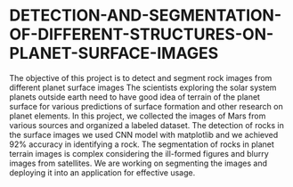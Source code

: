 # DETECTION-AND-SEGMENTATION-OF-DIFFERENT-STRUCTURES-ON-PLANET-SURFACE-IMAGES
The objective of this project is to detect and segment rock images from different planet surface images
The scientists exploring the solar system planets outside earth need to have good idea of terrain of the planet surface for various predictions of surface formation and other research on planet elements. In this project, we collected the images of Mars from various sources and organized a labeled dataset. The detection of  rocks in the surface images we used CNN model with matplotlib and we achieved 92% accuracy in identifying a rock. The segmentation of rocks in planet terrain images is complex considering the ill-formed figures and blurry images from satellites. We are working on segmenting the images and deploying it into an application for effective usage.
